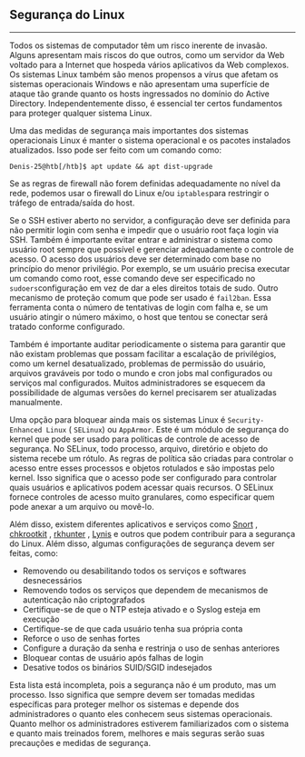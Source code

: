 ## Segurança do Linux

___

Todos os sistemas de computador têm um risco inerente de invasão. Alguns apresentam mais riscos do que outros, como um servidor da Web voltado para a Internet que hospeda vários aplicativos da Web complexos. Os sistemas Linux também são menos propensos a vírus que afetam os sistemas operacionais Windows e não apresentam uma superfície de ataque tão grande quanto os hosts ingressados no domínio do Active Directory. Independentemente disso, é essencial ter certos fundamentos para proteger qualquer sistema Linux.

Uma das medidas de segurança mais importantes dos sistemas operacionais Linux é manter o sistema operacional e os pacotes instalados atualizados. Isso pode ser feito com um comando como:

```
Denis-25@htb[/htb]$ apt update && apt dist-upgrade
```

Se as regras de firewall não forem definidas adequadamente no nível da rede, podemos usar o firewall do Linux e/ou `iptables`para restringir o tráfego de entrada/saída do host.

Se o SSH estiver aberto no servidor, a configuração deve ser definida para não permitir login com senha e impedir que o usuário root faça login via SSH. Também é importante evitar entrar e administrar o sistema como usuário root sempre que possível e gerenciar adequadamente o controle de acesso. O acesso dos usuários deve ser determinado com base no princípio do menor privilégio. Por exemplo, se um usuário precisa executar um comando como root, esse comando deve ser especificado no `sudoers`configuração em vez de dar a eles direitos totais de sudo. Outro mecanismo de proteção comum que pode ser usado é `fail2ban`. Essa ferramenta conta o número de tentativas de login com falha e, se um usuário atingir o número máximo, o host que tentou se conectar será tratado conforme configurado.

Também é importante auditar periodicamente o sistema para garantir que não existam problemas que possam facilitar a escalação de privilégios, como um kernel desatualizado, problemas de permissão do usuário, arquivos graváveis por todo o mundo e cron jobs mal configurados ou serviços mal configurados. Muitos administradores se esquecem da possibilidade de algumas versões do kernel precisarem ser atualizadas manualmente.

Uma opção para bloquear ainda mais os sistemas Linux é `Security-Enhanced Linux` ( `SELinux`) ou `AppArmor`. Este é um módulo de segurança do kernel que pode ser usado para políticas de controle de acesso de segurança. No SELinux, todo processo, arquivo, diretório e objeto do sistema recebe um rótulo. As regras de política são criadas para controlar o acesso entre esses processos e objetos rotulados e são impostas pelo kernel. Isso significa que o acesso pode ser configurado para controlar quais usuários e aplicativos podem acessar quais recursos. O SELinux fornece controles de acesso muito granulares, como especificar quem pode anexar a um arquivo ou movê-lo.

Além disso, existem diferentes aplicativos e serviços como [Snort](https://www.snort.org/) , [chkrootkit](http://www.chkrootkit.org/) , [rkhunter](https://packages.debian.org/sid/rkhunter) , [Lynis](https://cisofy.com/lynis/) e outros que podem contribuir para a segurança do Linux. Além disso, algumas configurações de segurança devem ser feitas, como:

-   Removendo ou desabilitando todos os serviços e softwares desnecessários
-   Removendo todos os serviços que dependem de mecanismos de autenticação não criptografados
-   Certifique-se de que o NTP esteja ativado e o Syslog esteja em execução
-   Certifique-se de que cada usuário tenha sua própria conta
-   Reforce o uso de senhas fortes
-   Configure a duração da senha e restrinja o uso de senhas anteriores
-   Bloquear contas de usuário após falhas de login
-   Desative todos os binários SUID/SGID indesejados

Esta lista está incompleta, pois a segurança não é um produto, mas um processo. Isso significa que sempre devem ser tomadas medidas específicas para proteger melhor os sistemas e depende dos administradores o quanto eles conhecem seus sistemas operacionais. Quanto melhor os administradores estiverem familiarizados com o sistema e quanto mais treinados forem, melhores e mais seguras serão suas precauções e medidas de segurança.
